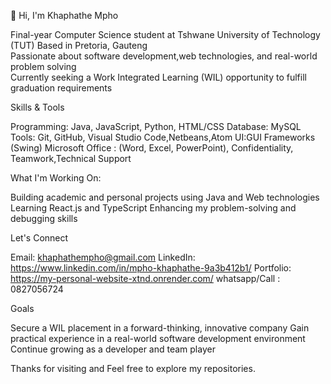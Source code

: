 👋 Hi, I'm Khaphathe Mpho

Final-year Computer Science student at Tshwane University of Technology (TUT) 
Based in Pretoria, Gauteng  
Passionate about software development,web technologies, and real-world problem solving  
Currently seeking a Work Integrated Learning (WIL) opportunity to fulfill graduation requirements

Skills & Tools

 Programming: Java, JavaScript, Python, HTML/CSS
  Database: MySQL
  Tools: Git, GitHub, Visual Studio Code,Netbeans,Atom
  UI:GUI Frameworks (Swing)
  Microsoft Office : (Word, Excel, PowerPoint), Confidentiality, Teamwork,Technical Support

What I'm Working On:

  Building academic and personal projects using Java and Web technologies
  Learning React.js and TypeScript
  Enhancing my problem-solving and debugging skills

Let's Connect

  Email: khaphathempho@gmail.com
  LinkedIn: https://www.linkedin.com/in/mpho-khaphathe-9a3b412b1/
  Portfolio: https://my-personal-website-xtnd.onrender.com/
  whatsapp/Call : 0827056724

Goals

Secure a WIL placement in a forward-thinking, innovative company
Gain practical experience in a real-world software development environment
Continue growing as a developer and team player

Thanks for visiting and Feel free to explore my repositories.

